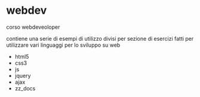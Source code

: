 # webdev
corso webdeveoloper

contiene una serie di esempi di utilizzo divisi per sezione di esercizi fatti per utilizzare vari linguaggi per lo sviluppo su web

- html5
- css3
- js
- jquery
- ajax
- zz_docs

